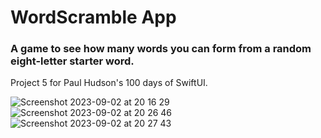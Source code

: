 # WordScramble App
### A game to see how many words you can form from a random eight-letter starter word.

Project 5 for Paul Hudson's 100 days of SwiftUI.

![Screenshot 2023-09-02 at 20 16 29](https://github.com/lyuhiroyama/WordScramble-App/assets/98152295/4e5952e8-f68e-4bd8-af16-9ad7be54a269)  ![Screenshot 2023-09-02 at 20 26 46](https://github.com/lyuhiroyama/WordScramble-App/assets/98152295/442af3b0-961d-4e28-92d5-ed4214db1529)  ![Screenshot 2023-09-02 at 20 27 43](https://github.com/lyuhiroyama/WordScramble-App/assets/98152295/d54412cf-7137-4a35-8a02-cd74368f2f9f)
